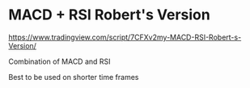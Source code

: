 # MACD + RSI Robert's Version

https://www.tradingview.com/script/7CFXv2my-MACD-RSI-Robert-s-Version/

Combination of MACD and RSI

Best to be used on shorter time frames
